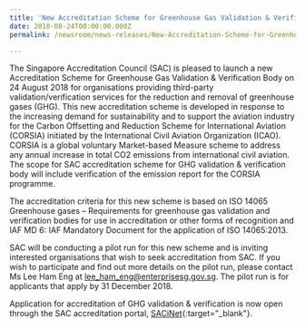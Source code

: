 ```yaml
---
title: 'New Accreditation Scheme for Greenhouse Gas Validation & Verification Body'
date: 2018-08-24T00:00:00.000Z
permalink: /newsroom/news-releases/New-Accreditation-Scheme-for-Greenhouse-Gas-Validation-Verification-Body

---
```



The Singapore Accreditation Council (SAC) is pleased to launch a new Accreditation Scheme for Greenhouse Gas Validation & Verification Body on 24 August 2018 for organisations providing third-party validation/verification services for the reduction and removal of greenhouse gases (GHG). This new accreditation scheme is developed in response to the increasing demand for sustainability and to support the aviation industry for the Carbon Offsetting and Reduction Scheme for International Aviation (CORSIA) initiated by the International Civil Aviation Organization (ICAO). CORSIA is a global voluntary Market-based Measure scheme to address any annual increase in total CO2 emissions from international civil aviation. The scope for SAC accreditation scheme for GHG validation & verification body will include verification of the emission report for the CORSIA programme. 

The accreditation criteria for this new scheme is based on ISO 14065 Greenhouse gases – Requirements for greenhouse gas validation and verification bodies for use in accreditation or other forms of recognition and IAF MD 6: IAF Mandatory Document for the application of ISO 14065:2013.

SAC will be conducting a pilot run for this new scheme and is inviting interested organisations that wish to seek accreditation from SAC. If you wish to participate and find out more details on the pilot run, please contact Ms Lee Ham Eng at <lee_ham_eng@enterprisesg.gov.sg>. The pilot run is for applicants that apply by 31 December 2018. 
 
Application for accreditation of GHG validation & verification is now open through the SAC accreditation portal, [SACiNet](https://sacinet.enterprisesg.gov.sg/sac/forms/sacinet/sacinet-logon-external.form){:target="_blank"}.
